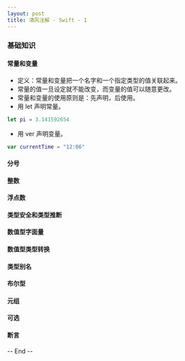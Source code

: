 ```yaml
---
layout: post
title: 清风注解 - Swift - 1
---
```



### 基础知识

#### 常量和变量
* 定义：常量和变量把一个名字和一个指定类型的值关联起来。
* 常量的值一旦设定就不能改变，而变量的值可以随意更改。
* 常量和变量的使用原则是：先声明，后使用。
* 用 let 声明常量。

``` Swift
let pi = 3.141592654
```

* 用 ver 声明变量。
``` Swift
var currentTime = "12:06"
```

#### 分号

#### 整数

#### 浮点数

#### 类型安全和类型推断

#### 数值型字面量

#### 数值型类型转换

#### 类型别名

#### 布尔型

#### 元组

#### 可选

#### 断言



-- End --
